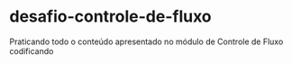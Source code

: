 # desafio-controle-de-fluxo
Praticando todo o conteúdo apresentado no módulo de Controle de Fluxo codificando
